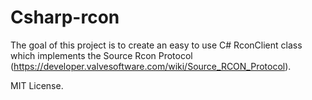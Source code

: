 # Csharp-rcon

The goal of this project is to create an easy to use C# RconClient class which implements the Source Rcon Protocol (https://developer.valvesoftware.com/wiki/Source_RCON_Protocol).

MIT License.
